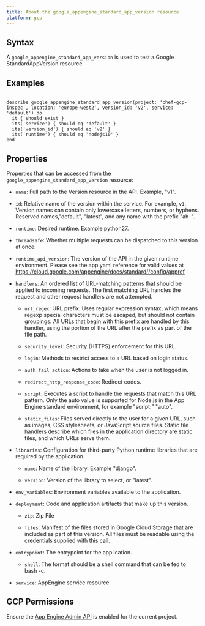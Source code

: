 ```yaml
---
title: About the google_appengine_standard_app_version resource
platform: gcp
---
```


## Syntax
A `google_appengine_standard_app_version` is used to test a Google StandardAppVersion resource

## Examples
```

describe google_appengine_standard_app_version(project: 'chef-gcp-inspec', location: 'europe-west2', version_id: 'v2', service: 'default') do
  it { should exist }
  its('service') { should eq 'default' }
  its('version_id') { should eq 'v2' }
  its('runtime') { should eq 'nodejs10' }
end
```

## Properties
Properties that can be accessed from the `google_appengine_standard_app_version` resource:

  * `name`: Full path to the Version resource in the API. Example, "v1".

  * `id`: Relative name of the version within the service. For example, `v1`. Version names can contain only lowercase letters, numbers, or hyphens. Reserved names,"default", "latest", and any name with the prefix "ah-". 

  * `runtime`: Desired runtime. Example python27.

  * `threadsafe`: Whether multiple requests can be dispatched to this version at once.

  * `runtime_api_version`: The version of the API in the given runtime environment.  Please see the app.yaml reference for valid values at https://cloud.google.com/appengine/docs/standard//config/appref

  * `handlers`: An ordered list of URL-matching patterns that should be applied to incoming requests.  The first matching URL handles the request and other request handlers are not attempted. 

    * `url_regex`: URL prefix. Uses regular expression syntax, which means regexp special characters must be escaped, but should not contain groupings.  All URLs that begin with this prefix are handled by this handler, using the portion of the URL after the prefix as part of the file path.

    * `security_level`: Security (HTTPS) enforcement for this URL.

    * `login`: Methods to restrict access to a URL based on login status.

    * `auth_fail_action`: Actions to take when the user is not logged in.

    * `redirect_http_response_code`: Redirect codes.

    * `script`: Executes a script to handle the requests that match this URL pattern.  Only the auto value is supported for Node.js in the App Engine standard environment, for example "script:" "auto".

    * `static_files`: Files served directly to the user for a given URL, such as images, CSS stylesheets, or JavaScript source files. Static file handlers describe which files in the application directory are static files, and which URLs serve them.

  * `libraries`: Configuration for third-party Python runtime libraries that are required by the application.

    * `name`: Name of the library. Example "django".

    * `version`: Version of the library to select, or "latest".

  * `env_variables`: Environment variables available to the application.

  * `deployment`: Code and application artifacts that make up this version.

    * `zip`: Zip File

    * `files`: Manifest of the files stored in Google Cloud Storage that are included as part of this version. All files must be readable using the credentials supplied with this call.

  * `entrypoint`: The entrypoint for the application.

    * `shell`: The format should be a shell command that can be fed to bash -c.

  * `service`: AppEngine service resource



## GCP Permissions

Ensure the [App Engine Admin API](https://console.cloud.google.com/apis/library/appengine.googleapis.com/) is enabled for the current project.
